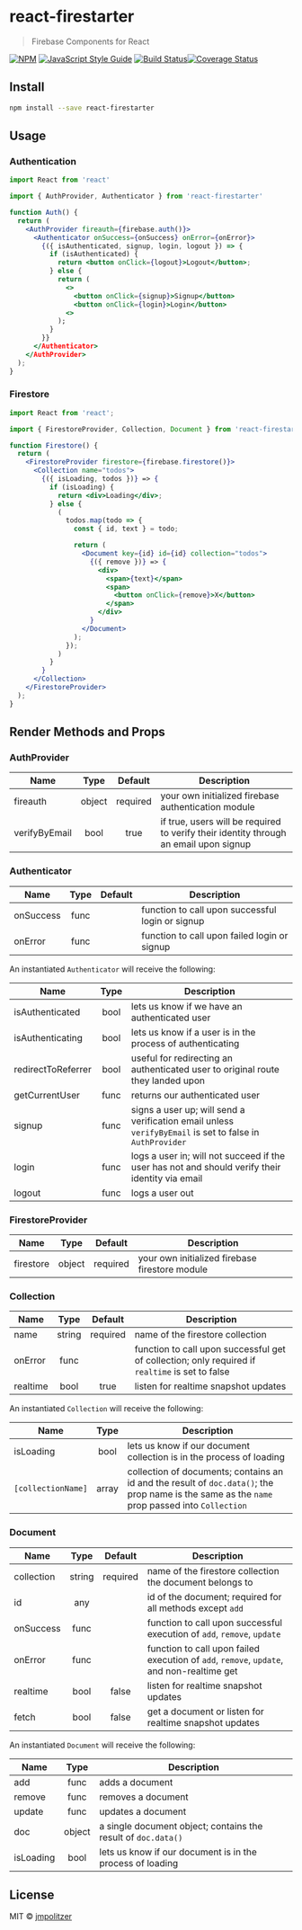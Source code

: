 # react-firestarter

> Firebase Components for React

[![NPM](https://img.shields.io/npm/v/react-firestarter.svg)](https://www.npmjs.com/package/react-firestarter) [![JavaScript Style Guide](https://img.shields.io/badge/code_style-standard-brightgreen.svg)](https://standardjs.com)
[![Build Status](https://travis-ci.org/<jmpolitzer>/<react-firestarter>.svg?branch=master)](https://travis-ci.org/<jmpolitzer>/<react-firestarter>)[![Coverage Status](https://coveralls.io/repos/github/jmpolitzer/react-firestarter/badge.svg?branch=master)](https://coveralls.io/github/jmpolitzer/react-firestarter?branch=master)

## Install

```bash
npm install --save react-firestarter
```

## Usage

### Authentication

```jsx
import React from 'react'

import { AuthProvider, Authenticator } from 'react-firestarter'

function Auth() {
  return (
    <AuthProvider fireauth={firebase.auth()}>
      <Authenticator onSuccess={onSuccess} onError={onError}>
        {({ isAuthenticated, signup, login, logout }) => {
          if (isAuthenticated) {
            return <button onClick={logout}>Logout</button>;
          } else {
            return (
              <>
                <button onClick={signup}>Signup</button>
                <button onClick={login}>Login</button>
              <>
            );
          }
        }}
      </Authenticator>
    </AuthProvider>
  );
}
```

### Firestore

```jsx
import React from 'react';

import { FirestoreProvider, Collection, Document } from 'react-firestarter';

function Firestore() {
  return (
    <FirestoreProvider firestore={firebase.firestore()}>
      <Collection name="todos">
        {({ isLoading, todos })} => {
          if (isLoading) {
            return <div>Loading</div>;
          } else {
            (
              todos.map(todo => {
                const { id, text } = todo;

                return (
                  <Document key={id} id={id} collection="todos">
                    {({ remove })} => {
                      <div>
                        <span>{text}</span>
                        <span>
                          <button onClick={remove}>X</button>
                        </span>
                      </div>
                    }
                  </Document>
                );
              });
            )
          }
        }
      </Collection>
    </FirestoreProvider>
  );
}
```

## Render Methods and Props

### AuthProvider

| Name          |  Type  | Default  | Description                                                                           |
| ------------- | :----: | :------: | ------------------------------------------------------------------------------------- |
| fireauth      | object | required | your own initialized firebase authentication module                                   |
| verifyByEmail |  bool  |   true   | if true, users will be required to verify their identity through an email upon signup |

### Authenticator

| Name      | Type | Default | Description                                      |
| --------- | :--: | :-----: | ------------------------------------------------ |
| onSuccess | func |         | function to call upon successful login or signup |
| onError   | func |         | function to call upon failed login or signup     |

An instantiated `Authenticator` will receive the following:

| Name               | Type | Description                                                                                              |
| ------------------ | :--: | -------------------------------------------------------------------------------------------------------- |
| isAuthenticated    | bool | lets us know if we have an authenticated user                                                            |
| isAuthenticating   | bool | lets us know if a user is in the process of authenticating                                               |
| redirectToReferrer | bool | useful for redirecting an authenticated user to original route they landed upon                          |
| getCurrentUser     | func | returns our authenticated user                                                                           |
| signup             | func | signs a user up; will send a verification email unless `verifyByEmail` is set to false in `AuthProvider` |
| login              | func | logs a user in; will not succeed if the user has not and should verify their identity via email          |
| logout             | func | logs a user out                                                                                          |

### FirestoreProvider

| Name      |  Type  | Default  | Description                                    |
| --------- | :----: | :------: | ---------------------------------------------- |
| firestore | object | required | your own initialized firebase firestore module |

### Collection

| Name     |  Type  | Default  | Description                                                                                     |
| -------- | :----: | :------: | ----------------------------------------------------------------------------------------------- |
| name     | string | required | name of the firestore collection                                                                |
| onError  |  func  |          | function to call upon successful get of collection; only required if `realtime` is set to false |
| realtime |  bool  |   true   | listen for realtime snapshot updates                                                            |

An instantiated `Collection` will receive the following:

| Name               | Type  | Description                                                                                                                                   |
| ------------------ | :---: | --------------------------------------------------------------------------------------------------------------------------------------------- |
| isLoading          | bool  | lets us know if our document collection is in the process of loading                                                                          |
| `[collectionName]` | array | collection of documents; contains an id and the result of `doc.data()`; the prop name is the same as the `name` prop passed into `Collection` |

### Document

| Name       |  Type  | Default  | Description                                                                               |
| ---------- | :----: | :------: | ----------------------------------------------------------------------------------------- |
| collection | string | required | name of the firestore collection the document belongs to                                  |
| id         |  any   |          | id of the document; required for all methods except `add`                                 |
| onSuccess  |  func  |          | function to call upon successful execution of `add`, `remove`, `update`                   |
| onError    |  func  |          | function to call upon failed execution of `add`, `remove`, `update`, and non-realtime get |
| realtime   |  bool  |  false   | listen for realtime snapshot updates                                                      |
| fetch      |  bool  |  false   | get a document or listen for realtime snapshot updates                                    |

An instantiated `Document` will receive the following:

| Name      |  Type  | Description                                                   |
| --------- | :----: | ------------------------------------------------------------- |
| add       |  func  | adds a document                                               |
| remove    |  func  | removes a document                                            |
| update    |  func  | updates a document                                            |
| doc       | object | a single document object; contains the result of `doc.data()` |
| isLoading |  bool  | lets us know if our document is in the process of loading     |

## License

MIT © [jmpolitzer](https://github.com/jmpolitzer)
